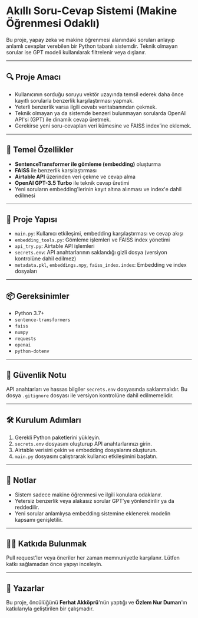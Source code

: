 # Akıllı Soru-Cevap Sistemi (Makine Öğrenmesi Odaklı)

Bu proje, yapay zeka ve makine öğrenmesi alanındaki soruları anlayıp anlamlı cevaplar verebilen bir Python tabanlı sistemdir. Teknik olmayan sorular ise GPT modeli kullanılarak filtrelenir veya dışlanır.

---

## 🔍 Proje Amacı

- Kullanıcının sorduğu soruyu vektör uzayında temsil ederek daha önce kayıtlı sorularla benzerlik karşılaştırması yapmak.
- Yeterli benzerlik varsa ilgili cevabı veritabanından çekmek.
- Teknik olmayan ya da sistemde benzeri bulunmayan sorularda OpenAI API'si (GPT) ile dinamik cevap üretmek.
- Gerekirse yeni soru-cevapları veri kümesine ve FAISS index’ine eklemek.

---

## 🧠 Temel Özellikler

- **SentenceTransformer ile gömleme (embedding)** oluşturma
- **FAISS** ile benzerlik karşılaştırması
- **Airtable API** üzerinden veri çekme ve cevap alma
- **OpenAI GPT-3.5 Turbo** ile teknik cevap üretimi
- Yeni soruların embedding'lerinin kayıt altına alınması ve index'e dahil edilmesi

---

## 📁 Proje Yapısı

- `main.py`: Kullanıcı etkileşimi, embedding karşılaştırması ve cevap akışı
- `embedding_tools.py`: Gömleme işlemleri ve FAISS index yönetimi
- `api_try.py`: Airtable API işlemleri
- `secrets.env`: API anahtarlarının saklandığı gizli dosya (versiyon kontrolüne dahil edilmez)
- `metadata.pkl`, `embeddings.npy`, `faiss_index.index`: Embedding ve index dosyaları

---

## 📦 Gereksinimler

- Python 3.7+
- `sentence-transformers`
- `faiss`
- `numpy`
- `requests`
- `openai`
- `python-dotenv`

---

## 🔐 Güvenlik Notu

API anahtarları ve hassas bilgiler `secrets.env` dosyasında saklanmalıdır. Bu dosya `.gitignore` dosyası ile versiyon kontrolüne dahil edilmemelidir.

---

## 🛠 Kurulum Adımları

1. Gerekli Python paketlerini yükleyin.
2. `secrets.env` dosyasını oluşturup API anahtarlarınızı girin.
3. Airtable verisini çekin ve embedding dosyalarını oluşturun.
4. `main.py` dosyasını çalıştırarak kullanıcı etkileşimini başlatın.

---

## 📌 Notlar

- Sistem sadece makine öğrenmesi ve ilgili konulara odaklanır.
- Yetersiz benzerlik veya alakasız sorular GPT’ye yönlendirilir ya da reddedilir.
- Yeni sorular anlamlıysa embedding sistemine eklenerek modelin kapsamı genişletilir.

---

## 🧑‍💻 Katkıda Bulunmak

Pull request’ler veya öneriler her zaman memnuniyetle karşılanır. Lütfen katkı sağlamadan önce yapıyı inceleyin.

---

## 👥 Yazarlar

Bu proje, öncülüğünü **Ferhat Akköprü**'nün yaptığı ve **Özlem Nur Duman**'ın katkılarıyla geliştirilen bir çalışmadır.
